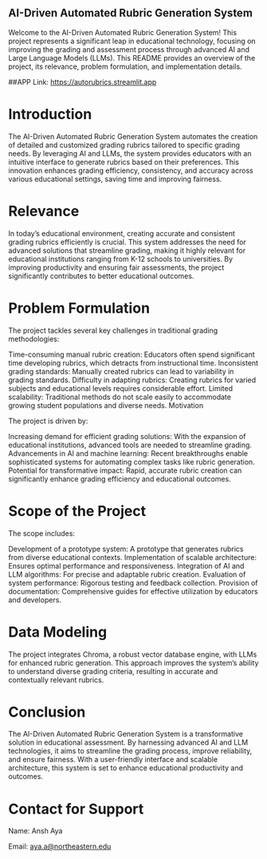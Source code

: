 ## AI-Driven Automated Rubric Generation System

Welcome to the AI-Driven Automated Rubric Generation System! This project represents a significant leap in educational technology, focusing on improving the grading and assessment process through advanced AI and Large Language Models (LLMs). This README provides an overview of the project, its relevance, problem formulation, and implementation details.

##APP Link: 
https://autorubrics.streamlit.app 

# Introduction
The AI-Driven Automated Rubric Generation System automates the creation of detailed and customized grading rubrics tailored to specific grading needs. By leveraging AI and LLMs, the system provides educators with an intuitive interface to generate rubrics based on their preferences. This innovation enhances grading efficiency, consistency, and accuracy across various educational settings, saving time and improving fairness.

# Relevance
In today’s educational environment, creating accurate and consistent grading rubrics efficiently is crucial. This system addresses the need for advanced solutions that streamline grading, making it highly relevant for educational institutions ranging from K-12 schools to universities. By improving productivity and ensuring fair assessments, the project significantly contributes to better educational outcomes.

# Problem Formulation
The project tackles several key challenges in traditional grading methodologies:

Time-consuming manual rubric creation: Educators often spend significant time developing rubrics, which detracts from instructional time.
Inconsistent grading standards: Manually created rubrics can lead to variability in grading standards.
Difficulty in adapting rubrics: Creating rubrics for varied subjects and educational levels requires considerable effort.
Limited scalability: Traditional methods do not scale easily to accommodate growing student populations and diverse needs.
Motivation

The project is driven by:

Increasing demand for efficient grading solutions: With the expansion of educational institutions, advanced tools are needed to streamline grading.
Advancements in AI and machine learning: Recent breakthroughs enable sophisticated systems for automating complex tasks like rubric generation.
Potential for transformative impact: Rapid, accurate rubric creation can significantly enhance grading efficiency and educational outcomes.

# Scope of the Project
The scope includes:

Development of a prototype system: A prototype that generates rubrics from diverse educational contexts.
Implementation of scalable architecture: Ensures optimal performance and responsiveness.
Integration of AI and LLM algorithms: For precise and adaptable rubric creation.
Evaluation of system performance: Rigorous testing and feedback collection.
Provision of documentation: Comprehensive guides for effective utilization by educators and developers.

# Data Modeling
The project integrates Chroma, a robust vector database engine, with LLMs for enhanced rubric generation. This approach improves the system’s ability to understand diverse grading criteria, resulting in accurate and contextually relevant rubrics.


# Conclusion
The AI-Driven Automated Rubric Generation System is a transformative solution in educational assessment. By harnessing advanced AI and LLM technologies, it aims to streamline the grading process, improve reliability, and ensure fairness. With a user-friendly interface and scalable architecture, this system is set to enhance educational productivity and outcomes.

# Contact for Support
Name: Ansh Aya


Email: aya.a@northeastern.edu
